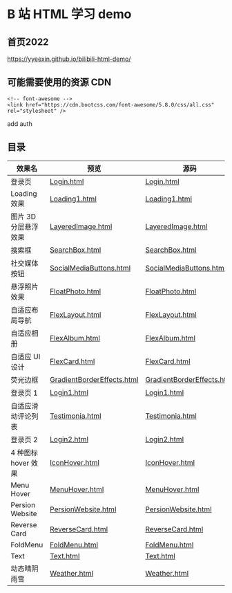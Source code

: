 # B 站 HTML 学习 demo

## 首页2022

https://yyeexin.github.io/bilibili-html-demo/

## 可能需要使用的资源 CDN

```
<!-- font-awesome -->
<link href="https://cdn.bootcss.com/font-awesome/5.8.0/css/all.css" rel="stylesheet" />
```
add auth
## 目录

| 效果名               | 预览                                                                                                      | 源码                                                                                                                   |
| -------------------- | --------------------------------------------------------------------------------------------------------- | ---------------------------------------------------------------------------------------------------------------------- |
| 登录页               | [Login.html](https://yyeexin.github.io/bilibili-html-demo/src/Login.html)                                 | [Login.html](https://github.com/yyeexin/bilibili-html-demo/blob/master/src/Login.html)                                 |
| Loading 效果         | [Loading1.html](https://yyeexin.github.io/bilibili-html-demo/src/Loading1.html)                           | [Loading1.html](https://github.com/yyeexin/bilibili-html-demo/blob/master/src/Loading1.html)                           |
| 图片 3D 分层悬浮效果 | [LayeredImage.html](https://yyeexin.github.io/bilibili-html-demo/src/LayeredImage.html)                   | [LayeredImage.html](https://github.com/yyeexin/bilibili-html-demo/blob/master/src/LayeredImage.html)                   |
| 搜索框               | [SearchBox.html](https://yyeexin.github.io/bilibili-html-demo/src/SearchBox.html)                         | [SearchBox.html](https://github.com/yyeexin/bilibili-html-demo/blob/master/src/SearchBox.html)                         |
| 社交媒体按钮         | [SocialMediaButtons.html](https://yyeexin.github.io/bilibili-html-demo/src/SocialMediaButtons.html)       | [SocialMediaButtons.html](https://github.com/yyeexin/bilibili-html-demo/blob/master/src/SocialMediaButtons.html)       |
| 悬浮照片效果         | [FloatPhoto.html](https://yyeexin.github.io/bilibili-html-demo/src/FloatPhoto.html)                       | [FloatPhoto.html](https://github.com/yyeexin/bilibili-html-demo/blob/master/src/FloatPhoto.html)                       |
| 自适应布局导航       | [FlexLayout.html](https://yyeexin.github.io/bilibili-html-demo/src/FlexLayout.html)                       | [FlexLayout.html](https://github.com/yyeexin/bilibili-html-demo/blob/master/src/FlexLayout.html)                       |
| 自适应相册           | [FlexAlbum.html](https://yyeexin.github.io/bilibili-html-demo/src/FlexAlbum.html)                         | [FlexAlbum.html](https://github.com/yyeexin/bilibili-html-demo/blob/master/src/FlexAlbum.html)                         |
| 自适应 UI 设计       | [FlexCard.html](https://yyeexin.github.io/bilibili-html-demo/src/FlexCard.html)                           | [FlexCard.html](https://github.com/yyeexin/bilibili-html-demo/blob/master/src/FlexCard.html)                           |
| 荧光边框             | [GradientBorderEffects.html](https://yyeexin.github.io/bilibili-html-demo/src/GradientBorderEffects.html) | [GradientBorderEffects.html](https://github.com/yyeexin/bilibili-html-demo/blob/master/src/GradientBorderEffects.html) |
| 登录页 1             | [Login1.html](https://yyeexin.github.io/bilibili-html-demo/src/Login1.html)                               | [Login1.html](https://github.com/yyeexin/bilibili-html-demo/blob/master/src/Login1.html)                               |
| 自适应滑动评论列表   | [Testimonia.html](https://yyeexin.github.io/bilibili-html-demo/src/Testimonia.html)                       | [Testimonia.html](https://github.com/yyeexin/bilibili-html-demo/blob/master/src/Testimonia.html)                       |
| 登录页 2             | [Login2.html](https://yyeexin.github.io/bilibili-html-demo/src/Login2.html)                               | [Login2.html](https://github.com/yyeexin/bilibili-html-demo/blob/master/src/Login2.html)                               |
| 4 种图标 hover 效果  | [IconHover.html](https://yyeexin.github.io/bilibili-html-demo/src/IconHover.html)                         | [IconHover.html](https://github.com/yyeexin/bilibili-html-demo/blob/master/src/IconHover.html)                         |
| Menu Hover           | [MenuHover.html](https://yyeexin.github.io/bilibili-html-demo/src/MenuHover.html)                         | [MenuHover.html](https://github.com/yyeexin/bilibili-html-demo/blob/master/src/MenuHover.html)                         |
| Persion Website      | [PersionWebsite.html](https://yyeexin.github.io/bilibili-html-demo/src/PersionWebsite.html)               | [PersionWebsite.html](https://github.com/yyeexin/bilibili-html-demo/blob/master/src/PersionWebsite.html)               |
| Reverse Card         | [ReverseCard.html](https://yyeexin.github.io/bilibili-html-demo/src/ReverseCard.html)                     | [ReverseCard.html](https://github.com/yyeexin/bilibili-html-demo/blob/master/src/ReverseCard.html)                     |
| FoldMenu             | [FoldMenu.html](https://yyeexin.github.io/bilibili-html-demo/src/FoldMenu.html)                           | [FoldMenu.html](https://github.com/yyeexin/bilibili-html-demo/blob/master/src/FoldMenu.html)                           |
| Text                 | [Text.html](https://yyeexin.github.io/bilibili-html-demo/src/Text.html)                                   | [Text.html](https://github.com/yyeexin/bilibili-html-demo/blob/master/src/Text.html)                                   |
| 动态晴阴雨雪         | [Weather.html](https://yyeexin.github.io/bilibili-html-demo/src/Weather.html)                             | [Weather.html](https://github.com/yyeexin/bilibili-html-demo/blob/master/src/Weather.html)                             |
